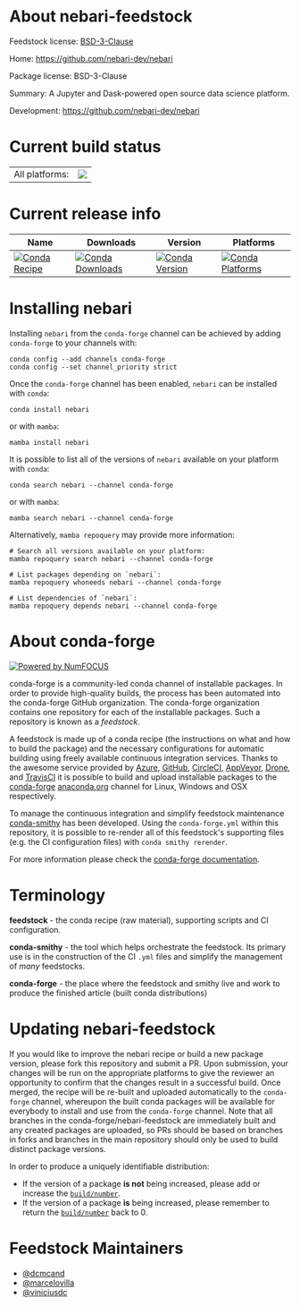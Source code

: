 About nebari-feedstock
======================

Feedstock license: [BSD-3-Clause](https://github.com/conda-forge/nebari-feedstock/blob/main/LICENSE.txt)

Home: https://github.com/nebari-dev/nebari

Package license: BSD-3-Clause

Summary: A Jupyter and Dask-powered open source data science platform.

Development: https://github.com/nebari-dev/nebari

Current build status
====================


<table><tr><td>All platforms:</td>
    <td>
      <a href="https://dev.azure.com/conda-forge/feedstock-builds/_build/latest?definitionId=18175&branchName=main">
        <img src="https://dev.azure.com/conda-forge/feedstock-builds/_apis/build/status/nebari-feedstock?branchName=main">
      </a>
    </td>
  </tr>
</table>

Current release info
====================

| Name | Downloads | Version | Platforms |
| --- | --- | --- | --- |
| [![Conda Recipe](https://img.shields.io/badge/recipe-nebari-green.svg)](https://anaconda.org/conda-forge/nebari) | [![Conda Downloads](https://img.shields.io/conda/dn/conda-forge/nebari.svg)](https://anaconda.org/conda-forge/nebari) | [![Conda Version](https://img.shields.io/conda/vn/conda-forge/nebari.svg)](https://anaconda.org/conda-forge/nebari) | [![Conda Platforms](https://img.shields.io/conda/pn/conda-forge/nebari.svg)](https://anaconda.org/conda-forge/nebari) |

Installing nebari
=================

Installing `nebari` from the `conda-forge` channel can be achieved by adding `conda-forge` to your channels with:

```
conda config --add channels conda-forge
conda config --set channel_priority strict
```

Once the `conda-forge` channel has been enabled, `nebari` can be installed with `conda`:

```
conda install nebari
```

or with `mamba`:

```
mamba install nebari
```

It is possible to list all of the versions of `nebari` available on your platform with `conda`:

```
conda search nebari --channel conda-forge
```

or with `mamba`:

```
mamba search nebari --channel conda-forge
```

Alternatively, `mamba repoquery` may provide more information:

```
# Search all versions available on your platform:
mamba repoquery search nebari --channel conda-forge

# List packages depending on `nebari`:
mamba repoquery whoneeds nebari --channel conda-forge

# List dependencies of `nebari`:
mamba repoquery depends nebari --channel conda-forge
```


About conda-forge
=================

[![Powered by
NumFOCUS](https://img.shields.io/badge/powered%20by-NumFOCUS-orange.svg?style=flat&colorA=E1523D&colorB=007D8A)](https://numfocus.org)

conda-forge is a community-led conda channel of installable packages.
In order to provide high-quality builds, the process has been automated into the
conda-forge GitHub organization. The conda-forge organization contains one repository
for each of the installable packages. Such a repository is known as a *feedstock*.

A feedstock is made up of a conda recipe (the instructions on what and how to build
the package) and the necessary configurations for automatic building using freely
available continuous integration services. Thanks to the awesome service provided by
[Azure](https://azure.microsoft.com/en-us/services/devops/), [GitHub](https://github.com/),
[CircleCI](https://circleci.com/), [AppVeyor](https://www.appveyor.com/),
[Drone](https://cloud.drone.io/welcome), and [TravisCI](https://travis-ci.com/)
it is possible to build and upload installable packages to the
[conda-forge](https://anaconda.org/conda-forge) [anaconda.org](https://anaconda.org/)
channel for Linux, Windows and OSX respectively.

To manage the continuous integration and simplify feedstock maintenance
[conda-smithy](https://github.com/conda-forge/conda-smithy) has been developed.
Using the ``conda-forge.yml`` within this repository, it is possible to re-render all of
this feedstock's supporting files (e.g. the CI configuration files) with ``conda smithy rerender``.

For more information please check the [conda-forge documentation](https://conda-forge.org/docs/).

Terminology
===========

**feedstock** - the conda recipe (raw material), supporting scripts and CI configuration.

**conda-smithy** - the tool which helps orchestrate the feedstock.
                   Its primary use is in the construction of the CI ``.yml`` files
                   and simplify the management of *many* feedstocks.

**conda-forge** - the place where the feedstock and smithy live and work to
                  produce the finished article (built conda distributions)


Updating nebari-feedstock
=========================

If you would like to improve the nebari recipe or build a new
package version, please fork this repository and submit a PR. Upon submission,
your changes will be run on the appropriate platforms to give the reviewer an
opportunity to confirm that the changes result in a successful build. Once
merged, the recipe will be re-built and uploaded automatically to the
`conda-forge` channel, whereupon the built conda packages will be available for
everybody to install and use from the `conda-forge` channel.
Note that all branches in the conda-forge/nebari-feedstock are
immediately built and any created packages are uploaded, so PRs should be based
on branches in forks and branches in the main repository should only be used to
build distinct package versions.

In order to produce a uniquely identifiable distribution:
 * If the version of a package **is not** being increased, please add or increase
   the [``build/number``](https://docs.conda.io/projects/conda-build/en/latest/resources/define-metadata.html#build-number-and-string).
 * If the version of a package **is** being increased, please remember to return
   the [``build/number``](https://docs.conda.io/projects/conda-build/en/latest/resources/define-metadata.html#build-number-and-string)
   back to 0.

Feedstock Maintainers
=====================

* [@dcmcand](https://github.com/dcmcand/)
* [@marcelovilla](https://github.com/marcelovilla/)
* [@viniciusdc](https://github.com/viniciusdc/)

